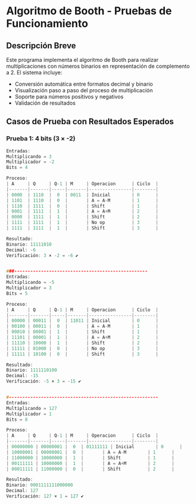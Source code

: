 # Algoritmo de Booth - Pruebas de Funcionamiento
## Descripción Breve
Este programa implementa el algoritmo de Booth para realizar multiplicaciones con números binarios en representación de complemento a 2. El sistema incluye:

- Conversión automática entre formatos decimal y binario
- Visualización paso a paso del proceso de multiplicación
- Soporte para números positivos y negativos
- Validación de resultados
  
## Casos de Prueba con Resultados Esperados

### Prueba 1: 4 bits (3 × -2)
```cpp
Entradas:
Multiplicando = 3
Multiplicador = -2
Bits = 4

Proceso:
| A     | Q     | Q-1 | M     | Operacion      | Ciclo  |
|-------|-------|-----|-------|----------------|--------|
| 0000  | 1110  |  0  | 0011  | Inicial        | 0      |
| 1101  | 1110  |  0  |       | A = A-M        | 1      |
| 1110  | 1111  |  0  |       | Shift          | 1      |
| 0001  | 1111  |  1  |       | A = A+M        | 2      |
| 0000  | 1111  |  1  |       | Shift          | 2      |
| 1111  | 1111  |  1  |       | No op          | 3      |
| 1111  | 1111  |  1  |       | Shift          | 3      |

Resultado:
Binario: 11111010
Decimal: -6
Verificación: 3 × -2 = -6 ✔


###--------------------------------------------------
Entradas:
Multiplicando = -5
Multiplicador = 3
Bits = 5

Proceso:
| A     | Q     | Q-1 | M     | Operacion      | Ciclo  |
|-------|-------|-----|-------|----------------|--------|
| 00000 | 00011 |  0  | 11011 | Inicial        | 0      |
| 00100 | 00011 |  0  |       | A = A-M        | 1      |
| 00010 | 00001 |  1  |       | Shift          | 1      |
| 11101 | 00001 |  1  |       | A = A+M        | 2      |
| 11110 | 10000 |  1  |       | Shift          | 2      |
| 11111 | 01000 |  0  |       | No op          | 3      |
| 11111 | 10100 |  0  |       | Shift          | 3      |

Resultado:
Binario: 1111110100
Decimal: -15
Verificación: -5 × 3 = -15 ✔


#--------------------------------------------------------
Entradas:
Multiplicando = 127
Multiplicador = 1
Bits = 8

Proceso:
| A     | Q     | Q-1 | M     | Operacion      | Ciclo  |
|-------|-------|-----|-------|----------------|--------|
| 00000000 | 00000001 |  0  | 01111111 | Inicial        | 0      |
| 10000001 | 00000001 |  0  |       | A = A-M        | 1      |
| 11000000 | 10000000 |  1  |       | Shift          | 1      |
| 00111111 | 10000000 |  1  |       | A = A+M        | 2      |
| 00011111 | 11000000 |  0  |       | Shift          | 2      |

Resultado:
Binario: 0001111111000000
Decimal: 127
Verificación: 127 × 1 = 127 ✔
